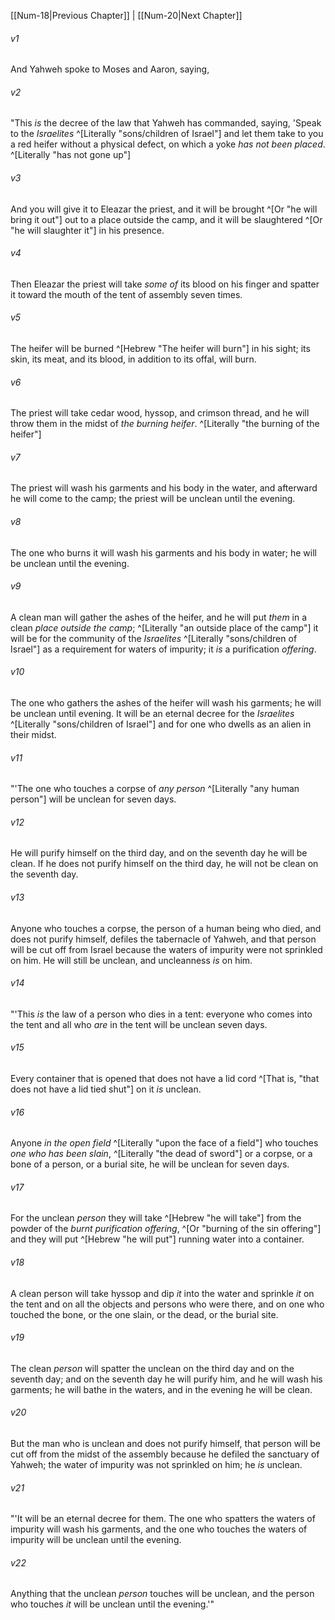 ﻿---
aliases:
  - Numbers 19
---

[[Num-18|Previous Chapter]] | [[Num-20|Next Chapter]]

###### v1
And Yahweh spoke to Moses and Aaron, saying,

###### v2
"This _is_ the decree of the law that Yahweh has commanded, saying, 'Speak to the _Israelites_ ^[Literally "sons/children of Israel"] and let them take to you a red heifer without a physical defect, on which a yoke _has not been placed_. ^[Literally "has not gone up"]

###### v3
And you will give it to Eleazar the priest, and it will be brought ^[Or "he will bring it out"] out to a place outside the camp, and it will be slaughtered ^[Or "he will slaughter it"] in his presence.

###### v4
Then Eleazar the priest will take _some of_ its blood on his finger and spatter it toward the mouth of the tent of assembly seven times.

###### v5
The heifer will be burned ^[Hebrew "The heifer will burn"] in his sight; its skin, its meat, and its blood, in addition to its offal, will burn.

###### v6
The priest will take cedar wood, hyssop, and crimson thread, and he will throw them in the midst of _the burning heifer_. ^[Literally "the burning of the heifer"]

###### v7
The priest will wash his garments and his body in the water, and afterward he will come to the camp; the priest will be unclean until the evening.

###### v8
The one who burns it will wash his garments and his body in water; he will be unclean until the evening.

###### v9
A clean man will gather the ashes of the heifer, and he will put _them_ in a clean _place outside the camp_; ^[Literally "an outside place of the camp"] it will be for the community of the _Israelites_ ^[Literally "sons/children of Israel"] as a requirement for waters of impurity; it _is_ a purification _offering_.

###### v10
The one who gathers the ashes of the heifer will wash his garments; he will be unclean until evening. It will be an eternal decree for the _Israelites_ ^[Literally "sons/children of Israel"] and for one who dwells as an alien in their midst.

###### v11
"'The one who touches a corpse of _any person_ ^[Literally "any human person"] will be unclean for seven days.

###### v12
He will purify himself on the third day, and on the seventh day he will be clean. If he does not purify himself on the third day, he will not be clean on the seventh day.

###### v13
Anyone who touches a corpse, the person of a human being who died, and does not purify himself, defiles the tabernacle of Yahweh, and that person will be cut off from Israel because the waters of impurity were not sprinkled on him. He will still be unclean, and uncleanness _is_ on him.

###### v14
"'This _is_ the law of a person who dies in a tent: everyone who comes into the tent and all who _are_ in the tent will be unclean seven days.

###### v15
Every container that is opened that does not have a lid cord ^[That is, "that does not have a lid tied shut"] on it _is_ unclean.

###### v16
Anyone _in the open field_ ^[Literally "upon the face of a field"] who touches _one who has been slain_, ^[Literally "the dead of sword"] or a corpse, or a bone of a person, or a burial site, he will be unclean for seven days.

###### v17
For the unclean _person_ they will take ^[Hebrew "he will take"] from the powder of the _burnt purification offering_, ^[Or "burning of the sin offering"] and they will put ^[Hebrew "he will put"] running water into a container.

###### v18
A clean person will take hyssop and dip _it_ into the water and sprinkle _it_ on the tent and on all the objects and persons who were there, and on one who touched the bone, or the one slain, or the dead, or the burial site.

###### v19
The clean _person_ will spatter the unclean on the third day and on the seventh day; and on the seventh day he will purify him, and he will wash his garments; he will bathe in the waters, and in the evening he will be clean.

###### v20
But the man who is unclean and does not purify himself, that person will be cut off from the midst of the assembly because he defiled the sanctuary of Yahweh; the water of impurity was not sprinkled on him; he _is_ unclean.

###### v21
"'It will be an eternal decree for them. The one who spatters the waters of impurity will wash his garments, and the one who touches the waters of impurity will be unclean until the evening.

###### v22
Anything that the unclean _person_ touches will be unclean, and the person who touches _it_ will be unclean until the evening.'"